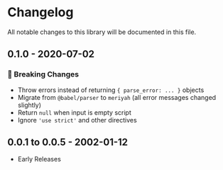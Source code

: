 # Changelog

All notable changes to this library will be documented in this file.

## 0.1.0 - 2020-07-02

### 🚨 Breaking Changes

- Throw errors instead of returning `{ parse_error: ... }` objects
- Migrate from `@babel/parser` to `meriyah` (all error messages changed slightly)
- Return `null` when input is empty script
- Ignore `'use strict'` and other directives

## 0.0.1 to 0.0.5 - 2002-01-12

- Early Releases
